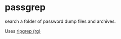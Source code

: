 # passgrep
search a folder of password dump files and archives.

Uses [ripgrep (rg)](https://github.com/BurntSushi/ripgrep)
